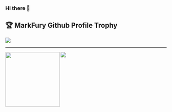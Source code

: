 ### Hi there 👋 

<!--
**heiheiheiheiheihei/heiheiheiheiheihei** is a ✨ _special_ ✨ repository because its `README.md` (this file) appears on your GitHub profile.

Here are some ideas to get you started:

- 🔭 I’m currently working on ...
- 🌱 I’m currently learning ...
- 👯 I’m looking to collaborate on ...
- 🤔 I’m looking for help with ...
- 💬 Ask me about ...
- 📫 How to reach me: ...
- 😄 Pronouns: ...
- ⚡ Fun fact: ...
-->


<h2>🏆 MarkFury Github Profile Trophy</h2>
<img src="https://github-profile-trophy.vercel.app/?username=heiheiheiheiheihei&column=8"/>

---

<div>
  <img height="170" align="left" src="https://github-readme-stats.vercel.app/api?username=heiheiheiheiheihei&count_private=true&include_all_commits=true" />
  <img src="https://github-readme-stats.vercel.app/api/top-langs/?username=heiheiheiheiheihei&layout=compact" />
</div>
